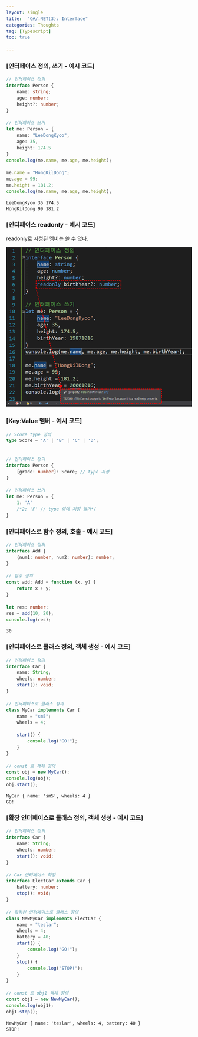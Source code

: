 ```yaml
---
layout: single
title:  "C#/.NET(3): Interface"
categories: Thoughts
tag: [Typescript]
toc: true 

---
```


### [인터페이스 정의, 쓰기 - 예시 코드]

```typescript
// 인터페이스 정의
interface Person {
    name: string;
    age: number;
    height?: number;
}

// 인터페이스 쓰기
let me: Person = {
    name: "LeeDongKyoo",
    age: 35,
    height: 174.5
}
console.log(me.name, me.age, me.height);

me.name = "HongKilDong";
me.age = 99;
me.height = 181.2;
console.log(me.name, me.age, me.height);
```

```
LeeDongKyoo 35 174.5
HongKilDong 99 181.2
```





### [인터페이스 readonly - 예시 코드]

readonly로 지정된 멤버는 쓸 수 없다.

![image-20220710203248016](/assets/img/image-20220710203248016.png)





### [Key:Value 멤버 - 예시 코드]

```typescript
// Score type 정의
type Score = 'A' | 'B' | 'C' | 'D';


// 인터페이스 정의
interface Person {
    [grade: number]: Score; // type 지정
}

// 인터페이스 쓰기
let me: Person = {
    1: 'A'
    /*2: 'F' // type 외에 지정 불가*/
}
```





### [인터페이스로 함수  정의, 호출 - 예시 코드]

```typescript
// 인터페이스 정의
interface Add {
    (num1: number, num2: number): number;
}

// 함수 정의
const add: Add = function (x, y) {
    return x + y;
}

let res: number;
res = add(10, 20);
console.log(res);
```

```
30
```





### [인터페이스로 클래스 정의, 객체 생성 - 예시 코드]

```typescript
// 인터페이스 정의
interface Car {
    name: String;
    wheels: number;
    start(): void;
}

// 인터페이스로 클래스 정의
class MyCar implements Car {
    name = "sm5";
    wheels = 4;

    start() {
        console.log("GO!");
    }
}

// const 로 객체 정의
const obj = new MyCar();
console.log(obj);
obj.start();
```

```
MyCar { name: 'sm5', wheels: 4 }
GO!
```





### [확장 인터페이스로 클래스 정의, 객체 생성 - 예시 코드]

```typescript
// 인터페이스 정의
interface Car {
    name: String;
    wheels: number;
    start(): void;
}

// Car 인터페이스 확장
interface ElectCar extends Car {
    battery: number;
    stop(): void;
}

// 확장된 인터페이스로 클래스 정의
class NewMyCar implements ElectCar {
    name = "teslar";
    wheels = 4;
    battery = 40;
    start() {
        console.log("GO!");
    }
    stop() {
        console.log("STOP!");
    }
}

// const 로 obj1 객체 정의
const obj1 = new NewMyCar();
console.log(obj1);
obj1.stop();
```

```
NewMyCar { name: 'teslar', wheels: 4, battery: 40 }
STOP!
```

